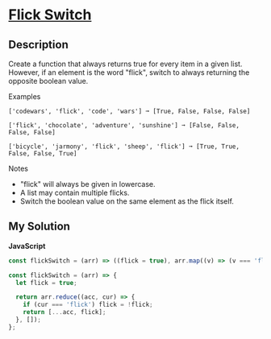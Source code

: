 # [Flick Switch](https://www.codewars.com/kata/64fbfe2618692c2018ebbddb)

## Description

Create a function that always returns true for every item in a given list. However, if an element is the word "flick", switch to always returning the opposite boolean value.

Examples

```
['codewars', 'flick', 'code', 'wars'] ➞ [True, False, False, False]

['flick', 'chocolate', 'adventure', 'sunshine'] ➞ [False, False, False, False]

['bicycle', 'jarmony', 'flick', 'sheep', 'flick'] ➞ [True, True, False, False, True]
```

Notes

- "flick" will always be given in lowercase.
- A list may contain multiple flicks.
- Switch the boolean value on the same element as the flick itself.

## My Solution

**JavaScript**

```js
const flickSwitch = (arr) => ((flick = true), arr.map((v) => (v === 'flick' ? (flick = !flick) : flick)));
```

```js
const flickSwitch = (arr) => {
  let flick = true;

  return arr.reduce((acc, cur) => {
    if (cur === 'flick') flick = !flick;
    return [...acc, flick];
  }, []);
};
```
